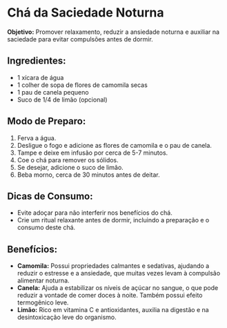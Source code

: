 # Chá da Saciedade Noturna

**Objetivo:** Promover relaxamento, reduzir a ansiedade noturna e auxiliar na saciedade para evitar compulsões antes de dormir.

## Ingredientes:
- 1 xícara de água
- 1 colher de sopa de flores de camomila secas
- 1 pau de canela pequeno
- Suco de 1/4 de limão (opcional)

## Modo de Preparo:
1. Ferva a água.
2. Desligue o fogo e adicione as flores de camomila e o pau de canela.
3. Tampe e deixe em infusão por cerca de 5-7 minutos.
4. Coe o chá para remover os sólidos.
5. Se desejar, adicione o suco de limão.
6. Beba morno, cerca de 30 minutos antes de deitar.

## Dicas de Consumo:
- Evite adoçar para não interferir nos benefícios do chá.
- Crie um ritual relaxante antes de dormir, incluindo a preparação e o consumo deste chá.

## Benefícios:
- **Camomila:** Possui propriedades calmantes e sedativas, ajudando a reduzir o estresse e a ansiedade, que muitas vezes levam à compulsão alimentar noturna.
- **Canela:** Ajuda a estabilizar os níveis de açúcar no sangue, o que pode reduzir a vontade de comer doces à noite. Também possui efeito termogênico leve.
- **Limão:** Rico em vitamina C e antioxidantes, auxilia na digestão e na desintoxicação leve do organismo.

